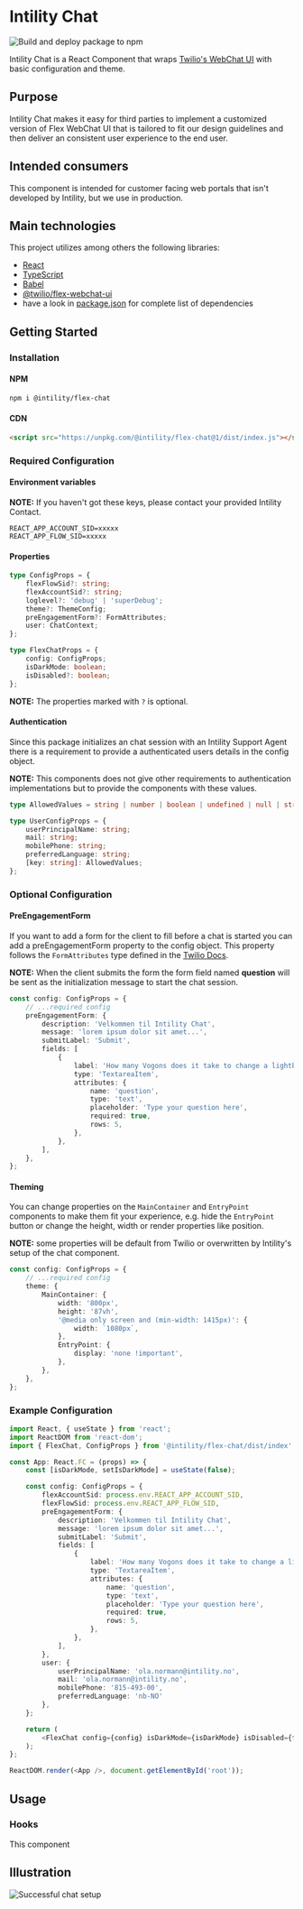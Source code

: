 # Intility Chat

![Build and deploy package to npm](https://github.com/Intility/IntilityFlexChat/workflows/Build%20and%20deploy%20package%20to%20npm/badge.svg)

Intility Chat is a React Component that wraps [Twilio's WebChat UI](https://www.npmjs.com/package/@twilio/flex-webchat-ui) with basic configuration and theme.

## Purpose

<!-- What does the application do and why? What problem does it solve? -->
Intility Chat makes it easy for third parties to implement a customized version of Flex WebChat UI that is tailored to fit our design guidelines and then deliver an consistent user experience to the end user.

## Intended consumers

<!--  Who is the application intended for, and who can utilize its features? -->
This component is intended for customer facing web portals that isn't developed by Intility, but we use in production.

## Main technologies

<!-- What are the main languages and frameworks are used in the project -->
This project utilizes among others the following libraries:

* [React](https://reactjs.org/)
* [TypeScript](https://www.typescriptlang.org/)
* [Babel](https://babeljs.io/)
* [@twilio/flex-webchat-ui](https://www.npmjs.com/package/@twilio/flex-webchat-ui)
* have a look in [package.json](package.json) for complete list of dependencies
  
## Getting Started

### Installation

#### NPM

```bash
npm i @intility/flex-chat
```

#### CDN

```html
<script src="https://unpkg.com/@intility/flex-chat@1/dist/index.js"></script>
```


### Required Configuration

#### Environment variables

**NOTE:** If you haven't got these keys, please contact your provided Intility Contact.

```env
REACT_APP_ACCOUNT_SID=xxxxx
REACT_APP_FLOW_SID=xxxxx
```

#### Properties

```ts
type ConfigProps = {
    flexFlowSid?: string;
    flexAccountSid?: string;
    loglevel?: 'debug' | 'superDebug';
    theme?: ThemeConfig;
    preEngagementForm?: FormAttributes;
    user: ChatContext;
};

type FlexChatProps = {
    config: ConfigProps;
    isDarkMode: boolean;
    isDisabled?: boolean;
};
```

**NOTE:** The properties marked with `?` is optional.

#### Authentication

Since this package initializes an chat session with an Intility Support Agent there is a requirement to provide a authenticated users details in the config object.

**NOTE:** This components does not give other requirements to authentication implementations but to provide the components with these values.

```ts
type AllowedValues = string | number | boolean | undefined | null | string[] | number[] | boolean[];

type UserConfigProps = {
    userPrincipalName: string;
    mail: string;
    mobilePhone: string;
    preferredLanguage: string;
    [key: string]: AllowedValues;
};
```

### Optional Configuration

#### PreEngagementForm

If you want to add a form for the client to fill before a chat is started you can add a preEngagementForm property to the config object.
This property follows the `FormAttributes` type defined in the [Twilio Docs](https://www.twilio.com/docs/flex/webchat/pre-engagement-and-context).

**NOTE:** When the client submits the form the form field named **question** will be sent as the initialization message to start the chat session.


```ts
const config: ConfigProps = {
    // ...required config
    preEngagementForm: {
        description: 'Velkommen til Intility Chat',
        message: 'lorem ipsum dolor sit amet...',
        submitLabel: 'Submit',
        fields: [
            {
                label: 'How many Vogons does it take to change a lightbulb?',
                type: 'TextareaItem',
                attributes: {
                    name: 'question',
                    type: 'text',
                    placeholder: 'Type your question here',
                    required: true,
                    rows: 5,
                },
            },
        ],
    },
};
```

#### Theming

You can change properties on the `MainContainer` and `EntryPoint` components to make them fit your experience, e.g. hide the `EntryPoint` button or change the height, width or render properties like position.

**NOTE:** some properties will be default from Twilio or overwritten by Intility's setup of the chat component.

```ts
const config: ConfigProps = {
    // ...required config
    theme: {
        MainContainer: {
            width: '800px',
            height: '87vh',
            '@media only screen and (min-width: 1415px)': {
                width: `1080px`,
            },
            EntryPoint: {
                display: 'none !important',
            },
        },
    },
};
```

### Example Configuration

```ts
import React, { useState } from 'react';
import ReactDOM from 'react-dom';
import { FlexChat, ConfigProps } from '@intility/flex-chat/dist/index';

const App: React.FC = (props) => {
    const [isDarkMode, setIsDarkMode] = useState(false);

    const config: ConfigProps = {
        flexAccountSid: process.env.REACT_APP_ACCOUNT_SID,
        flexFlowSid: process.env.REACT_APP_FLOW_SID,
        preEngagementForm: {
            description: 'Velkommen til Intility Chat',
            message: 'lorem ipsum dolor sit amet...',
            submitLabel: 'Submit',
            fields: [
                {
                    label: 'How many Vogons does it take to change a lightbulb?',
                    type: 'TextareaItem',
                    attributes: {
                        name: 'question',
                        type: 'text',
                        placeholder: 'Type your question here',
                        required: true,
                        rows: 5,
                    },
                },
            ],
        },
        user: {
            userPrincipalName: 'ola.normann@intility.no',
            mail: 'ola.normann@intility.no',
            mobilePhone: '815-493-00',
            preferredLanguage: 'nb-NO'
        },
    };

    return (
        <FlexChat config={config} isDarkMode={isDarkMode} isDisabled={false} /> 
    );
};

ReactDOM.render(<App />, document.getElementById('root'));
```

## Usage

### Hooks

This component

## Illustration

![Successful chat setup](https://i.imgur.com/pMNk5mL.png)